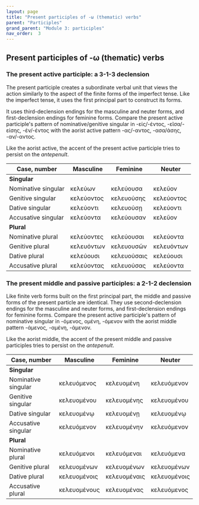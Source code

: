 ```yaml
---
layout: page
title: "Present participles of -ω (thematic) verbs"
parent: "Participles"
grand_parent: "Module 3: participles"
nav_order:  3
---
```


## Present participles of -ω (thematic) verbs


### The present active participle:  a 3-1-3 declension

The present participle creates a subordinate verbal unit that views the action similarly to the aspect of the finite forms of the imperfect tense.  Like the imperfect tense, it uses the first principal part to construct its forms.

It uses third-declension endings for the masculine and neuter forms, and first-declension endings for feminine forms.  Compare the present active participle's pattern of nominative/genitive singular in -είς/-έντος, -εῖσα/-είσης, -έν/-έντος  with the aorist active pattern -ας/-αντος, -ασα/άσης, -αν/-αντος.

Like the aorist active, the accent of the present active participle tries to persist on the *antepenult*.



| Case, number | Masculine | Feminine | Neuter |
| --- | --- | --- | --- |
| **Singular** | |||
| Nominative singular | 	κελεύων | κελεύουσα| κελεῦον |
| Genitive singular |	κελεύοντος | κελευούσης| κελεύοντος |
| Dative singular |	κελεύοντι | κελευούσῃ|κελεύοντι|
| Accusative singular |	κελεύοντα | κελεύουσαν | κελεῦον|
| **Plural** | |||
| Nominative  plural| κελεύοντες |κελεύουσαι | κελεύοντα|
| Genitive plural |	κελευόντων | κελευουσῶν |κελευόντων |
| Dative plural |	κελεύουσι | κελευούσαις |κελεύουσι |
| Accusative plural |	κελεύοντας |κελευούσας | κελεύοντα|




### The present middle and passive participles:  a 2-1-2 declension

Like finite verb forms built on the first principal part, the middle and passive forms of the present particle are identical.  They use second-declension endings for the masculine and neuter forms, and first-declension endings for feminine forms.  Compare the present active participle's pattern of nominative singular in -όμενος, ομένη, -όμενον with the aorist middle pattern -άμενος, -αμένη, -άμενον.

Like the aorist middle, the accent of the present middle and passive participles tries to persist on the *antepenult*.



| Case, number | Masculine | Feminine | Neuter |
| --- | --- | --- | --- |
| **Singular** | |||
| Nominative singular | 	κελευόμενος | κελευομένη | κελευόμενον|
| Genitive singular |	κελευομένου | κελευομένης | κελευομένου|
| Dative singular |	κελευομένῳ| κελευομένῃ | κελευομένῳ|
| Accusative singular |	κελευόμενον | κελευομένην | κελευόμενον|
| **Plural** | |||
| Nominative  plural | κελευόμενοι | κελευόμεναι | κελευόμενα|
| Genitive plural |	 κελευομένων| κελευομένων | κελευομένων |
| Dative plural |κελευομένοις 	 | κελευομέναις |κελευομένοις  |
| Accusative plural |	κελευομένους  | κελευομένας | κελευόμενος|

